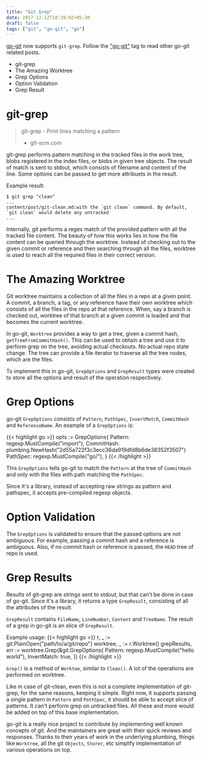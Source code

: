 ```yaml
---
title: "Git Grep"
date: 2017-12-12T18:39:02+05:30
draft: false
tags: ["git", "go-git", "go"]
---
```


[go-git](https://github.com/src-d/go-git) now supports `git-grep`. Follow the
["go-git"](/tags/go-git/) tag to read other go-git related posts.

- git-grep
- The Amazing Worktree
- Grep Options
- Option Validation
- Grep Result

# git-grep

> git-grep - Print lines matching a pattern
>
> - git-scm.com

git-grep performs pattern matching in the tracked files in the work tree, blobs
registered in the index files, or blobs in given tree objects. The result of
match is sent to stdout, which consists of filename and content of
the line. Some options can be passed to get more attribuets in the result.

Example result:
```
$ git grep "clean"
...
content/post/git-clean.md:with the `git clean` command. By default, `git clean` would delete any untracked
...
```

Internally, git performs a regex match of the provided pattern with all the
tracked file content. The beauty of how this works lies in how the file content
can be queried through the worktree. Instead of checking out to the given commit
or reference and then searching through all the files, worktree is used to
reach all the required files in their correct version.


# The Amazing Worktree

Git worktree maintains a collection of all the files in a repo at a given point.
A commit, a branch, a tag, or any reference have their own worktree which
consists of all the files in the repo at that reference. When, say a branch is 
checked out, worktree of that branch at a given commit is loaded and
that becomes the current worktree.

In go-git, `Worktree` provides a way to get a tree, given a commit hash,
`getTreeFromCommitHash()`. This can be used to obtain a tree and use it to
perform grep on the tree, avoiding actual checkouts. No actual repo state change.
The tree can provide a file iterator to traverse all the tree nodes, which are
the files.

To implement this in go-git, `GrepOptions` and `GrepResult` types were created
to store all the options and result of the operation respectively.


# Grep Options

go-git `GrepOptions` consists of `Pattern`, `PathSpec`, `InvertMatch`,
`CommitHash` and `ReferenceName`. An example of a `GrepOptions` is:

{{< highlight go >}}
opts := GrepOptions{
	Pattern:    regexp.MustCompile("import"),
    CommitHash: plumbing.NewHash("2d55a722f3c3ecc36da919dfd8b6de38352f3507")
	PathSpec:   regexp.MustCompile("go/"),
}
{{< /highlight >}}

This `GrepOptions` tells go-git to match the `Pattern` at the tree of
`CommitHash` and only with the files with path matching the `PathSpec`.

Since it's a library, instead of accepting raw strings as pattern and pathspec,
it accepts pre-compiled regexp objects.


# Option Validation

The `GrepOptions` is validated to ensure that the passed options are not
ambiguous. For example, passing a commit hash and a reference is ambiguous.
Also, if no commit hash or reference is passed, the `HEAD` tree of repo is used.


# Grep Results

Results of git-grep are strings sent to stdout, but that can't be done in case
of go-git. Since it's a library, it returns a type `GrepResult`, consisting of
all the attributes of the result.

`GrepResult` contains `FileName`, `LineNumber`, `Content` and `TreeName`. The
result of a grep in go-git is an slice of `GrepResult`.

Example usage:
{{< highlight go >}}
r, _ := git.PlainOpen("path/to/a/git/repo")
worktree, _ := r.Worktree()
grepResults, err := worktree.Grep(&git.GrepOptions{
    Pattern: regexp.MustCompile("hello world"),
    InvertMatch: true,
})
{{< /highlight >}}

`Grep()` is a method of `Worktee`, similar to `Clean()`. A lot of the operations
are performed on worktree.

Like in case of git-clean, even this is not a complete implementation of
git-grep, for the same reasons, keeping it simple. Right now, it supports passing
a single pattern in `Pattern` and `PathSpec`, it should be able to accept slice
of patterns. It can't perform grep on untracked files. All these and more would
be added on top of this base implementation.

go-git is a really nice project to contribute by implementing well known
concepts of git. And the maintainers are great with their quick reviews and
responses. Thanks to their years of work in the underlying plumbing, things like
`Worktree`, all the git `Objects`, `Storer`, etc simplify implementation of
various operations on top.

